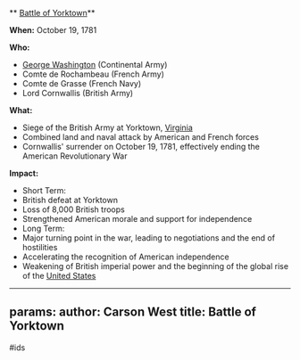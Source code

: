 ** [Battle of Yorktown](./../battle-of-yorktown/)**

**When:** October 19, 1781

**Who:**
* [George Washington](./../george-washington/) (Continental Army)
* Comte de Rochambeau (French Army)
* Comte de Grasse (French Navy)
* Lord Cornwallis (British Army)

**What:**
* Siege of the British Army at Yorktown, [Virginia](./../virginia/)
* Combined land and naval attack by American and French forces
* Cornwallis' surrender on October 19, 1781, effectively ending the American Revolutionary War

**Impact:**
* Short Term:
 * British defeat at Yorktown
 * Loss of 8,000 British troops
 * Strengthened American morale and support for independence
* Long Term:
 * Major turning point in the war, leading to negotiations and the end of hostilities
 * Accelerating the recognition of American independence
 * Weakening of British imperial power and the beginning of the global rise of the [United States](./../united-states/)
---
params:
	author: Carson West
title: Battle of Yorktown
--- 
#ids